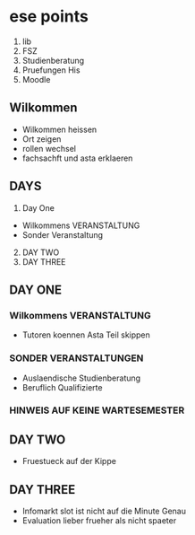 # ese points
1. lib
2. FSZ
3. Studienberatung
4. Pruefungen His
5. Moodle

## Wilkommen
- Wilkommen heissen
- Ort zeigen
- rollen wechsel
- fachsachft und asta erklaeren

## DAYS
1. Day One
* Wilkommens VERANSTALTUNG
* Sonder Veranstaltung
2. DAY TWO
3. DAY THREE

## DAY ONE
### Wilkommens VERANSTALTUNG
- Tutoren koennen Asta Teil skippen 
### SONDER VERANSTALTUNGEN
- Auslaendische Studienberatung
- Beruflich Qualifizierte
### HINWEIS AUF KEINE WARTESEMESTER

## DAY TWO
- Fruestueck auf der Kippe

## DAY THREE
- Infomarkt slot ist nicht auf die Minute Genau
- Evaluation lieber frueher als nicht spaeter